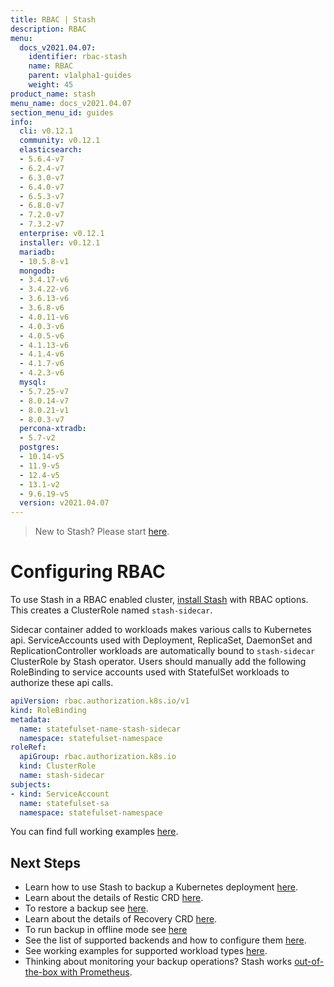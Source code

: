 ```yaml
---
title: RBAC | Stash
description: RBAC
menu:
  docs_v2021.04.07:
    identifier: rbac-stash
    name: RBAC
    parent: v1alpha1-guides
    weight: 45
product_name: stash
menu_name: docs_v2021.04.07
section_menu_id: guides
info:
  cli: v0.12.1
  community: v0.12.1
  elasticsearch:
  - 5.6.4-v7
  - 6.2.4-v7
  - 6.3.0-v7
  - 6.4.0-v7
  - 6.5.3-v7
  - 6.8.0-v7
  - 7.2.0-v7
  - 7.3.2-v7
  enterprise: v0.12.1
  installer: v0.12.1
  mariadb:
  - 10.5.8-v1
  mongodb:
  - 3.4.17-v6
  - 3.4.22-v6
  - 3.6.13-v6
  - 3.6.8-v6
  - 4.0.11-v6
  - 4.0.3-v6
  - 4.0.5-v6
  - 4.1.13-v6
  - 4.1.4-v6
  - 4.1.7-v6
  - 4.2.3-v6
  mysql:
  - 5.7.25-v7
  - 8.0.14-v7
  - 8.0.21-v1
  - 8.0.3-v7
  percona-xtradb:
  - 5.7-v2
  postgres:
  - 10.14-v5
  - 11.9-v5
  - 12.4-v5
  - 13.1-v2
  - 9.6.19-v5
  version: v2021.04.07
---
```


> New to Stash? Please start [here](/docs/v2021.04.07/concepts/README).

# Configuring RBAC

To use Stash in a RBAC enabled cluster, [install Stash](/docs/v2021.04.07/setup/README) with RBAC options. This creates a ClusterRole named `stash-sidecar`.

Sidecar container added to workloads makes various calls to Kubernetes api. ServiceAccounts used with Deployment, ReplicaSet, DaemonSet and ReplicationController workloads are automatically bound to `stash-sidecar` ClusterRole by Stash operator. Users should manually add the following RoleBinding to service accounts used with StatefulSet workloads to authorize these api calls.

```yaml
apiVersion: rbac.authorization.k8s.io/v1
kind: RoleBinding
metadata:
  name: statefulset-name-stash-sidecar
  namespace: statefulset-namespace
roleRef:
  apiGroup: rbac.authorization.k8s.io
  kind: ClusterRole
  name: stash-sidecar
subjects:
- kind: ServiceAccount
  name: statefulset-sa
  namespace: statefulset-namespace
```

You can find full working examples [here](/docs/v2021.04.07/guides/v1alpha1/workloads).

## Next Steps

- Learn how to use Stash to backup a Kubernetes deployment [here](/docs/v2021.04.07/guides/v1alpha1/backup).
- Learn about the details of Restic CRD [here](/docs/v2021.04.07/concepts/crds/v1alpha1/restic).
- To restore a backup see [here](/docs/v2021.04.07/guides/v1alpha1/restore).
- Learn about the details of Recovery CRD [here](/docs/v2021.04.07/concepts/crds/v1alpha1/recovery).
- To run backup in offline mode see [here](/docs/v2021.04.07/guides/v1alpha1/offline_backup)
- See the list of supported backends and how to configure them [here](/docs/v2021.04.07/guides/v1alpha1/backends/overview).
- See working examples for supported workload types [here](/docs/v2021.04.07/guides/v1alpha1/workloads).
- Thinking about monitoring your backup operations? Stash works [out-of-the-box with Prometheus](/docs/v2021.04.07/guides/v1alpha1/monitoring/overview).
